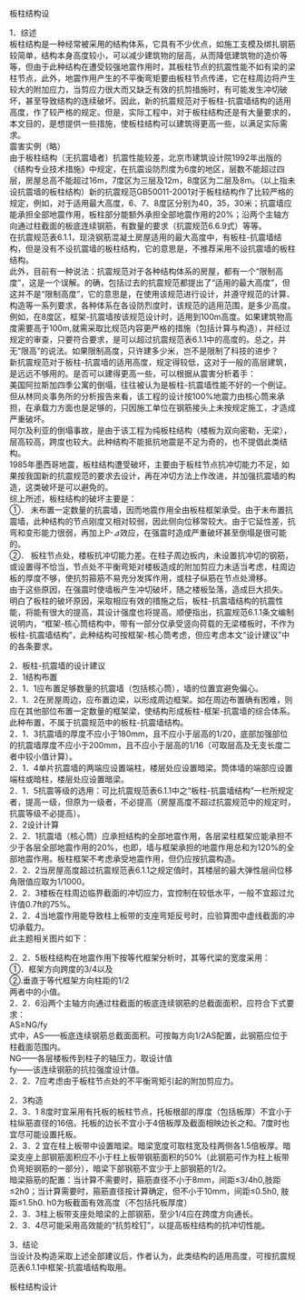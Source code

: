 <P>板柱结构设 </P>
<P>1．综述 <BR>板柱结构是一种经常被采用的结构体系，它具有不少优点，如施工支模及绑扎钢筋较简单，结构本身高度较小，可以减少建筑物的层高，从而降低建筑物的造价等等，但由于此种结构在遭受较强地震作用时，其板柱节点的抗震性能不如有梁的梁柱节点，此外，地震作用产生的不平衡弯矩要由板柱节点传递，它在柱周边将产生较大的附加应力，当剪应力很大而又缺乏有效的抗剪措施时，有可能发生冲切破坏，甚至导致结构的连续破坏。因此，新的抗震规范对于板柱-抗震墙结构的适用高度，作了较严格的规定。但是，实际工程中，对于板柱结构还是有大量要求的，本文目的，是想提供一些措施，使板柱结构可以建筑得更高一些，以满足实际需求。 <BR>震害实例（略） <BR>由于板柱结构（无抗震墙者）抗震性能较差，北京市建筑设计院1992年出版的《结构专业技术措施》中规定，在抗震设防烈度为6度的地区，层数不能超过四层，房屋总高不能超过16m，7度区为三层及12m，8度区为二层及8m。（以上指未设抗震墙的板柱结构）新的抗震规范GB50011-2001对于板柱结构作了比较严格的规定，例如，对于适用最大高度，6、7、8度区分别为40，35，30米；抗震墙应能承担全部地震作用，板柱部分能额外承担全部地震作用的20%；沿两个主轴方向通过柱截面的板底连续钢筋，有数量的要求（抗震规范6.6.9式）等等。 <BR>在抗震规范表6.1.1，现浇钢筋混凝土房屋适用的最大高度中，有板柱-抗震墙结构，但是没有不设抗震墙的板柱结构，它的意思是，不推荐采用不设抗震墙的板柱结构。 <BR>此外，目前有一种说法：抗震规范对于各种结构体系的房屋，都有一个“限制高度”，这是一个误解。的确，包括过去的抗震规范都提出了“适用的最大高度”，但这并不是“限制高度”，它的意思是，在使用该规范进行设计，并遵守规范的计算、构造等一系列要求，各种体系在各设防烈度时，该规范的适用范围，是多少高度。例如，在8度区，框架-抗震墙按该规范设计时，适用到100m高度。如果建筑物高度需要高于100m,就需采取比规范内容更严格的措施（包括计算与构造），并经过规定的审查，只要符合要求，是可以超过抗震规范表6.1.1中的高度的。总之，并无“限高”的说法。如果限制高度，只许建多少米，岂不是限制了科技的进步？ <BR>新抗震规范对于板柱-抗震墙的适用高度，规定得较低，这对于一般的高层建筑，是远远不够用的。是否可以建得更高一些，可以根据从震害分析着手： <BR>美国阿拉斯加四季公寓的倒塌，往往被认为是板柱-抗震墙性能不好的一个例证。但从林同炎事务所的分析报告来看，该工程的设计按100%地震力由核心筒来承担，在承载力方面也是足够的，只因施工单位在钢筋接头上未按规定施工，才造成严重破坏。 <BR>阿尔及利亚的倒塌事故，是由于该工程为纯板柱结构（楼板为双向密勒，无梁），层高较高，跨度也较大。此种结构不能抵抗地震是不足为奇的，也不提倡此类结构。 <BR>1985年墨西哥地震，板柱结构遭受破坏，主要由于板柱节点抗冲切能力不足，如果按我国新的抗震规范的要求去设计，再在冲切方法上作改进，并加强抗震墙的构造，这类破坏是可以避免的。 <BR>综上所述，板柱结构的破坏主要是： <BR>①． 未布置一定数量的抗震墙，因而地震作用全由板柱框架承受。由于未布置抗震墙，此种结构的节点刚度又相对较弱，因此侧向位移常较大。由于它延性差，抗弯和变形能力很弱，再加上P-⊿效应，在强震时造成严重破坏甚至倒塌是很可能的。 <BR>②． 板柱节点处，楼板抗冲切能力差。在柱子周边板内，未设置抗冲切的钢筋，或设置得不恰当，节点处不平衡弯矩对楼板造成的附加剪应力未适当考虑，柱周边板的厚度不够，使抗剪箍筋不易充分发挥作用，或柱子纵筋在节点处滑移。 <BR>由于这些原因，在强震时使墙板产生冲切破坏，随之楼板坠落，造成巨大损失。 <BR>明白了板柱的破坏原因，采取相应有效的措施之后，板柱-抗震墙结构的抗震性能，将能有很大的提高，其设计强度也将提高。顺便指出，抗震规范6.1.1条文编制说明内，“框架-核心筒结构中，带有一部分仅承受竖向荷载的无梁楼板时，不作为板柱-抗震墙结构”，此种结构可按框架-核心筒考虑，但应考虑本文“设计建议”中的各条要求。 </P>
<P>2．板柱-抗震墙的设计建议 <BR>2．1结构布置 <BR>2．1．1应布置足够数量的抗震墙（包括核心筒），墙的位置宜避免偏心。 <BR>2．1．2在房屋周边，应布置边梁，以形成周边框架。如在周边布置确有困难，则应在其他部位布置一定数量的框架梁，使结构形成板柱-框架-抗震墙的综合体系。此种布置，不属于抗震规范中的板柱-抗震墙结构。 <BR>2．1．3抗震墙的厚度不应小于180mm，且不应小于层高的1/20，底部加强部位的抗震墙厚度不应小于200mm，且不应小于层高的1/16（可取层高及无支长度二者中较小值计算）。 <BR>2．1．4单片抗震墙的两端应设置端柱，楼层处应设置暗梁。筒体墙的端部应设置端柱或暗柱，楼层处应设置暗梁。 <BR>2．1．5抗震等级的选用：可比抗震规范表6.1.1中之“板柱-抗震墙结构”一栏所规定者，提高一级，但原为一级者，不必提高（房屋高度不超过抗震规范中的规定时，抗震等级不必提高）。 <BR>2．2设计计算 <BR>2．2．1抗震墙（核心筒）应承担结构的全部地震作用，各层梁柱框架应能承担不少于各层全部地震作用的20%，也即，墙与框架承担的地震作用总和为120%的全部地震作用。板柱框架不考虑承受地震作用，但仍应按抗震构造。 <BR>2．2．2当房屋高度超过抗震规范表6.1.1之规定值时，其楼层的最大弹性层间位移角限值应取为1/1000。 <BR>2．2．3楼板在柱周边临界截面的冲切应力，宜控制在较低水平，一般不宜超过允许值0.7ft的75%。 <BR>2．2．4当地震作用能导致柱上板带的支座弯矩反号时，应验算图中虚线截面的冲切承载力。 <BR>此主题相关图片如下： </P>
<P>2．2．5板柱结构在地震作用下按等代框架分析时，其等代梁的宽度采用： <BR>①．框架方向跨度的3/4以及 <BR>②.垂直于等代框架方向柱距的1/2 <BR>两者中的小值。 <BR>2．2．6沿两个主轴方向通过柱截面的板底连续钢筋的总截面面积，应符合下式要求： <BR>AS≥NG/fy <BR>式中，AS——板底连续钢筋总截面面积。可按每方向1/2AS配置，此钢筋应位于柱截面范围内。 <BR>NG——各层楼板传到柱子的轴压力，取设计值 <BR>fy——该连续钢筋的抗拉强度设计值。 <BR>2．2．7应考虑由于板柱节点处的不平衡弯矩引起的附加剪应力。 </P>
<P>2．3构造 <BR>2．3．1 8度时宜采用有托板的板柱节点，托板根部的厚度（包括板厚）不宜小于柱纵筋直径的16倍。托板的边长不宜小于4倍板厚及截面相映边长之和。7度时也宜尽可能设置托板。 <BR>2．3．2 宜在柱上板带中设置暗梁。暗梁宽度可取柱宽及柱两侧各1.5倍板厚。暗梁支座上部钢筋面积应不小于柱上板带钢筋面积的50%（此钢筋可作为柱上板带负弯矩钢筋的一部分），暗梁下部钢筋不宜少于上部钢筋的1/2。 <BR>暗梁箍筋的配置：当计算不需要时，箍筋直径不小于8mm，间距≤3/4h0,肢距≤2h0；当计算需要时，箍筋直径按计算确定，但不小于10mm，间距≤0.5h0, 肢距≤1.5h0. h0为板截面有效高度（不包括托板厚度） <BR>2．3．3柱上板带支座处暗梁的上部钢筋，至少1/4应在跨度方向通长。 <BR>2．3．4尽可能采用高效能的“抗剪栓钉”，以提高板柱结构的抗冲切性能。 </P>
<P>3．结论 <BR>当设计及构造采取上述全部建议后，作者认为，此类结构的适用高度，可按抗震规范表6.1.1中框架-抗震墙结构取用。&nbsp; <BR></P>板柱结构设计